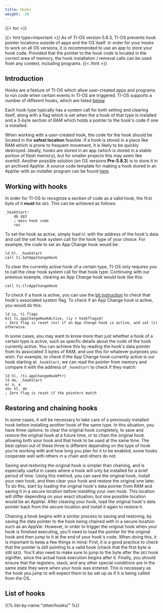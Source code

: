 ```yaml
---
title: Hooks
weight: -20
---
```


{{< toc >}}

{{< hint type=important >}}
As of TI-OS version 5.8.3, TI-OS prevents hook pointer locations outside of apps and the OS itself. In order for your hooks to work on all OS versions, it is recommended to use an app to store your hook code. Provided that the pointer to the hook code is located in the correct area of memory, the hook installation / removal calls can be used from any context, including programs.
{{< /hint >}}

## Introduction
Hooks are a feature of TI-OS which allow user-created apps and programs to run code when certain events in TI-OS are triggered. TI-OS supports a number of different hooks, which are listed [below](#list-of-hooks).

Each hook type typically has a system call for both setting and clearing itself, along with a flag which is set when the a hook of that type is installed and a 3-byte section of RAM which holds a pointer to the hook's code if one is installed.

When working with a user-created hook, the code for the hook should be located in the **safest location** feasible. If a hook is stored in a place like RAM which is prone to frequent movement, it is likely to be quickly destroyed. Ideally, hooks are stored in an app (which is stored in a stable portion of flash memory), but for smaller projects this may seem like overkill. Another possible solution (on OS versions **Pre-5.8.3**) is to store it in an archived AppVar. A source code template for making a hook stored in an AppVar with an installer program can be found [here](https://github.com/EzCE/hook-template/).

## Working with hooks
In order for TI-OS to recognize a section of code as a valid hook, the first byte of it **must** be `$83`. This can be achieved as follows:
```
_hookStart:
    db $83
    ; main hook code
    ret
```

To set the hook as active, simply load `hl` with the address of the hook's data and call the set hook system call for the hook type of your choice. For example, the code to set an App Change hook would be:
```
ld hl, _hookStart
call ti.SetAppChangeHook
```

To clear the currently active hook of a certain type, TI-OS only requires you to call the clear hook system call for that hook type. Continuing with our previous example, clearing an App Change hook would look like this:
```
call ti.ClrAppChangeHook
```

To check if a hook is active, you can use the [bit instruction](../../instructions/bit-manipulation#bit) to check that hook's associated system flag. To check if an App Change hook is active, you would do this:
```
ld iy, ti.flags
bit ti.appChangeHookActive, (iy + hookflags4)
; Zero flag is reset (nz) if an App Change hook is active, and set (z) otherwise.
```

In some cases, you may want to know more than just whether a hook of a certain type is active, such as specfic details about the code of the hook currently active. You can achieve this by reading the hook's data pointer from its associated 3 bytes of RAM, and use this for whatever purposes you wish. For example, to check if the App Change hook currently active is our hook starting at `_hookStart`, we can read the pointer from memory and compare it with the address of `_hookStart` to check if they match:
```
ld hl, (ti.appChangeHookPtr)
ld de, _hookStart
or a, a
sbc hl, de
; Zero flag is reset if the pointers match
```

## Restoring and chaining hooks
In some cases, it will be necessary to take care of a previously installed hook before installing another hook of the same type. In this situation, you have three options: to clear the original hook completely, to save and restore the original hook at a future time, or to chain the original hook allowing both your hook and that hook to be used at the same time. The best option out of these three is different depending on the type of hook you're working with and how long you plan for it to be enabled; some hooks cooperate well with others in a chain and others do not.

Saving and restoring the original hook is simpler than chaining, and is especially useful in cases where a hook will only be installed for a brief period of time. Using this method, you can save the original hook, install your own hook, and then clear your hook and restore the original one later. To do this, start by loading the original hook's data pointer from RAM and saving it in a secure location before installing your own hook. This location will differ depending on your exact situation, but one possible location would be an AppVar. After clearing your hook, load the original hook's data pointer back from the secure location and install it again to restore it.

Chaining a hook begins with a similar process to saving and restoring, by saving the data pointer to the hook being chained with in a secure location such as an AppVar. However, in order to trigger the original hook when your hook is finished executing, you'll need to load the pointer for the original hook and then jump to it at the end of your hook's code. When doing this, it is important to keep a few things in mind: First, it is a good practice to check that the pointer is still pointing to a valid hook (check that the first byte is still `$83`). You'll also need to make sure to jump to the byte after the `$83` hook signifier, since the actual hook execution begins after it. Finally, you should ensure that the registers, stack, and any other special conditions are in the same state they were when your hook was entered. This is necessary as the hook you jump to will expect them to be set up as if it is being called from the OS.

## List of hooks

{{% list-by-name "other/hooks/" %}}
